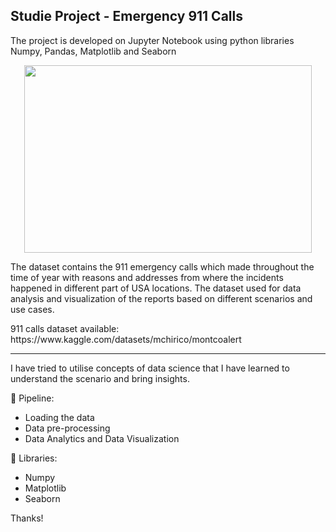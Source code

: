 ## Studie Project - Emergency 911 Calls <br>
The project is developed on Jupyter Notebook using python libraries Numpy, Pandas, Matplotlib and Seaborn<br>
<p align ="center">
  <img width="460" height="300" src="https://images.unsplash.com/photo-1575259711652-42e26c56d354?ixlib=rb-4.0.3&ixid=MnwxMjA3fDB8MHxwaG90by1wYWdlfHx8fGVufDB8fHx8&auto=format&fit=crop&w=865&q=80">
 </p>

<p>
  The dataset contains the 911 emergency calls which made throughout the time of year with reasons and addresses from where the incidents happened in different part of USA locations. The dataset used for data analysis and visualization of the reports based on different scenarios and use cases.
</p>
911 calls dataset available: https://www.kaggle.com/datasets/mchirico/montcoalert

- --

I have tried to utilise concepts of data science that I have learned to understand the scenario and bring insights. 

🔧 Pipeline:<br>
* Loading the data
* Data pre-processing
* Data Analytics and Data Visualization

🎲 Libraries:<br>
* Numpy
* Matplotlib
* Seaborn

Thanks! 
